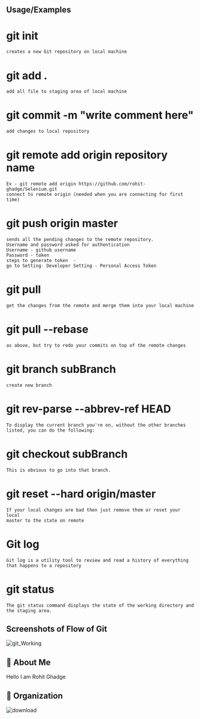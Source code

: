 
## Usage/Examples

# git init
    creates a new Git repository on local machine 
# git add . 
    add all file to staging area of local machine
# git commit -m "write comment here"    
    add changes to local repository 
# git remote add origin repository name
    Ex - git remote add origin https://github.com/rohit-ghadge/Selenium.git
    connect to remote origin (needed when you are connecting for first time)
# git push origin master 
    sends all the pending changes to the remote repository.
    Username and password asked for authentication
    Username - github username
    Password - token
    steps to generate token  - 
    go to Setting- Developer Setting - Personal Access Token
# git pull
    get the changes from the remote and merge them into your local machine
# git pull --rebase 
    as above, but try to redo your commits on top of the remote changes
# git branch subBranch
    create new branch
# git rev-parse --abbrev-ref HEAD
    To display the current branch you're on, without the other branches 
    listed, you can do the following:
# git checkout subBranch 
    This is obvious to go into that branch.
# git reset --hard origin/master
    If your local changes are bad then just remove them or reset your local 
    master to the state on remote 
# Git log
    Git log is a utility tool to review and read a history of everything 
    that happens to a repository
# git status
    The git status command displays the state of the working directory and
    the staging area.
    
## Screenshots of Flow of Git

![git_Working](https://user-images.githubusercontent.com/57706022/154007752-477ce2e5-0510-4945-9a1e-0ca529c6449a.png)

## 🚀 About Me
Hello I am Rohit Ghadge

## 🚀 Organization 
![download](https://user-images.githubusercontent.com/57706022/154009797-e7a296e6-4a12-4fc9-bd56-5ae7334c07a9.jpeg)




